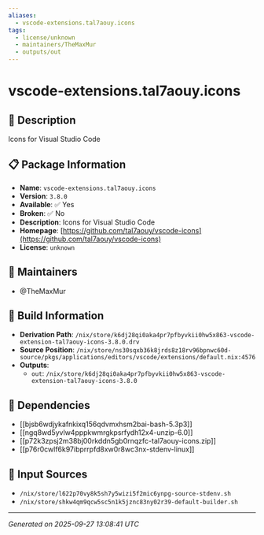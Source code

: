 ```yaml
---
aliases:
  - vscode-extensions.tal7aouy.icons
tags:
  - license/unknown
  - maintainers/TheMaxMur
  - outputs/out
---
```


# vscode-extensions.tal7aouy.icons

## 📝 Description

Icons for Visual Studio Code

## 📋 Package Information

- **Name**: `vscode-extensions.tal7aouy.icons`
- **Version**: `3.8.0`
- **Available**: ✅ Yes
- **Broken**: ✅ No
- **Description**: Icons for Visual Studio Code
- **Homepage**: [https://github.com/tal7aouy/vscode-icons](https://github.com/tal7aouy/vscode-icons)
- **License**: `unknown`
## 👥 Maintainers

- @TheMaxMur


## 🔧 Build Information

- **Derivation Path**: `/nix/store/k6dj28qi0aka4pr7pfbyvkii0hw5x863-vscode-extension-tal7aouy-icons-3.8.0.drv`
- **Source Position**: `/nix/store/ns30sqxb36k8jrds8z18rv96bpnwc60d-source/pkgs/applications/editors/vscode/extensions/default.nix:4576`
- **Outputs**:
  - `out`:  `/nix/store/k6dj28qi0aka4pr7pfbyvkii0hw5x863-vscode-extension-tal7aouy-icons-3.8.0`

## 🔗 Dependencies

- [[bjsb6wdjykafnkixq156qdvmxhsm2bai-bash-5.3p3]]
- [[ngq8wd5yvlw4pppkwmrgkpsrfydh12x4-unzip-6.0]]
- [[p72k3zpsj2m38bj00rkddn5gb0rnqzfc-tal7aouy-icons.zip]]
- [[p76r0cwlf6k97ibprrpfd8xw0r8wc3nx-stdenv-linux]]

## 📁 Input Sources

- `/nix/store/l622p70vy8k5sh7y5wizi5f2mic6ynpg-source-stdenv.sh`
- `/nix/store/shkw4qm9qcw5sc5n1k5jznc83ny02r39-default-builder.sh`

---
*Generated on 2025-09-27 13:08:41 UTC*
